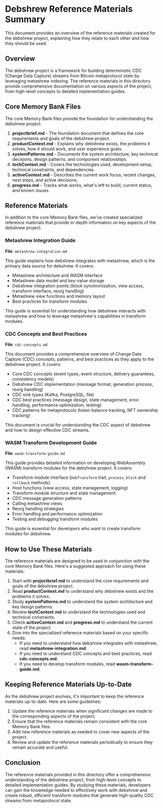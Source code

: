# Debshrew Reference Materials Summary

This document provides an overview of the reference materials created for the debshrew project, explaining how they relate to each other and how they should be used.

## Overview

The debshrew project is a framework for building deterministic CDC (Change Data Capture) streams from Bitcoin metaprotocol state by leveraging metashrew indexing. The reference materials in this directory provide comprehensive documentation on various aspects of the project, from high-level concepts to detailed implementation guides.

## Core Memory Bank Files

The core Memory Bank files provide the foundation for understanding the debshrew project:

1. **projectbrief.md** - The foundation document that defines the core requirements and goals of the debshrew project.
2. **productContext.md** - Explains why debshrew exists, the problems it solves, how it should work, and user experience goals.
3. **systemPatterns.md** - Documents the system architecture, key technical decisions, design patterns, and component relationships.
4. **techContext.md** - Covers the technologies used, development setup, technical constraints, and dependencies.
5. **activeContext.md** - Describes the current work focus, recent changes, next steps, and active decisions.
6. **progress.md** - Tracks what works, what's left to build, current status, and known issues.

## Reference Materials

In addition to the core Memory Bank files, we've created specialized reference materials that provide in-depth information on key aspects of the debshrew project:

### Metashrew Integration Guide

**File**: `metashrew-integration.md`

This guide explains how debshrew integrates with metashrew, which is the primary data source for debshrew. It covers:

- Metashrew architecture and WASM interface
- Metashrew data model and key-value storage
- Debshrew integration points (block synchronization, view access, transform interface, reorg handling)
- Metashrew view functions and memory layout
- Best practices for transform modules

This guide is essential for understanding how debshrew interacts with metashrew and how to leverage metashrew's capabilities in transform modules.

### CDC Concepts and Best Practices

**File**: `cdc-concepts.md`

This document provides a comprehensive overview of Change Data Capture (CDC) concepts, patterns, and best practices as they apply to the debshrew project. It covers:

- Core CDC concepts (event types, event structure, delivery guarantees, consistency models)
- Debshrew CDC implementation (message format, generation process, reorg handling)
- CDC sink types (Kafka, PostgreSQL, file)
- CDC best practices (message design, state management, error handling, performance optimization, testing)
- CDC patterns for metaprotocols (token balance tracking, NFT ownership tracking)

This document is crucial for understanding the CDC aspect of debshrew and how to design effective CDC streams.

### WASM Transform Development Guide

**File**: `wasm-transform-guide.md`

This guide provides detailed information on developing WebAssembly (WASM) transform modules for the debshrew project. It covers:

- Transform module interface (`DebTransform` trait, `process_block` and `rollback` methods)
- Host functions (view access, state management, logging)
- Transform module structure and state management
- CDC message generation patterns
- Calling metashrew views
- Reorg handling strategies
- Error handling and performance optimization
- Testing and debugging transform modules

This guide is essential for developers who want to create transform modules for debshrew.

## How to Use These Materials

The reference materials are designed to be used in conjunction with the core Memory Bank files. Here's a suggested approach for using these materials:

1. Start with **projectbrief.md** to understand the core requirements and goals of the debshrew project.
2. Read **productContext.md** to understand why debshrew exists and the problems it solves.
3. Study **systemPatterns.md** to understand the system architecture and key design patterns.
4. Review **techContext.md** to understand the technologies used and technical constraints.
5. Check **activeContext.md** and **progress.md** to understand the current state of the project.
6. Dive into the specialized reference materials based on your specific needs:
   - If you need to understand how debshrew integrates with metashrew, read **metashrew-integration.md**.
   - If you need to understand CDC concepts and best practices, read **cdc-concepts.md**.
   - If you need to develop transform modules, read **wasm-transform-guide.md**.

## Keeping Reference Materials Up-to-Date

As the debshrew project evolves, it's important to keep the reference materials up-to-date. Here are some guidelines:

1. Update the reference materials when significant changes are made to the corresponding aspects of the project.
2. Ensure that the reference materials remain consistent with the core Memory Bank files.
3. Add new reference materials as needed to cover new aspects of the project.
4. Review and update the reference materials periodically to ensure they remain accurate and useful.

## Conclusion

The reference materials provided in this directory offer a comprehensive understanding of the debshrew project, from high-level concepts to detailed implementation guides. By studying these materials, developers can gain the knowledge needed to effectively work with debshrew and create robust, efficient transform modules that generate high-quality CDC streams from metaprotocol state.